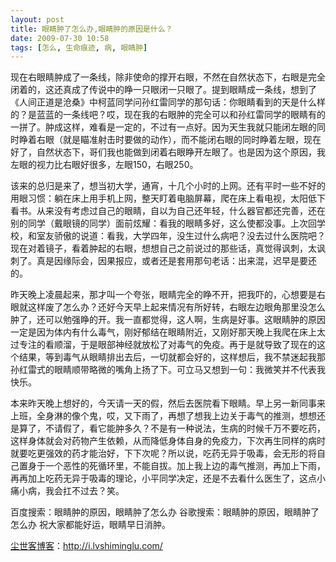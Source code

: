```yaml
---
layout: post
title: 眼睛肿了怎么办,眼睛肿的原因是什么？
date: 2009-07-30 10:58
tags: [怎么, 生命痕迹, 病, 眼睛肿]
---
```

现在右眼睛肿成了一条线，除非使命的撑开右眼，不然在自然状态下，右眼是完全闭着的，这还真成了传说中的睁一只眼闭一只眼了。提到眼睛成一条线，想到了《人间正道是沧桑》中柯蓝同学问孙红雷同学的那句话：你眼睛看到的天是什么样的？是蓝蓝的一条线吧？哎，现在我的右眼肿的完全可以和孙红雷同学的眼睛有的一拼了。肿成这样，难看是一定的，不过有一点好。因为天生我就只能闭左眼的同时睁着右眼（就是瞄准射击时要做的动作），而不能闭右眼的同时睁着左眼，现在好了，自然状态下，哥们我也能做到闭着右眼睁开左眼了。也是因为这个原因，我左眼的视力比右眼好很多，左眼150，右眼250。

该来的总归是来了，想当初大学，通宵，十几个小时的上网。还有平时一些不好的用眼习惯：躺在床上用手机上网，整天盯着电脑屏幕，爬在床上看电视，太阳低下看书。从来没有考虑过自己的眼睛，自以为自己还年轻，什么器官都还完善，还在别的同学（戴眼镜的同学）面前炫耀：看我的眼睛多好，这么使都没事。上次回学校，和室友骄傲的说道：看我，大学四年，没生过什么病吧？没去过什么医院吧？现在对着镜子，看着肿起的右眼，想想自己之前说过的那些话，真觉得讽刺，太讽刺了。真是因缘际会，因果报应，或者还是套用那句老话：出来混，迟早是要还的。

昨天晚上凌晨起来，那才叫一个夸张，眼睛完全的睁不开，把我吓的，心想要是右眼就这样废了怎么办？还好今天早上起来情况有所好转，右眼左边眼角那里没怎么肿了，还可以勉强睁的开。我一直都觉得，这人啊，生病是好事。这眼睛肿的原因一定是因为体内有什么毒气，刚好郁结在眼睛附近，又刚好那天晚上我爬在床上太过专注的看顺溜，于是眼部神经就放松了对毒气的免疫。再于是就导致了现在的这个结果，等到毒气从眼睛排出去后，一切就都会好的，这样想后，我不禁迷起我那孙红雷式的眼睛顺带略微的嘴角上扬了下。可立马又想到一句：我微笑并不代表我快乐。

本来昨天晚上想好的，今天请一天的假，然后去医院看下眼睛。早上另一新同事来上班，全身淋的像个鬼，哎，又下雨了，再想了想我上边关于毒气的推测，想想还是算了，不请假了，看它能肿多久？不是有一种说法，生病的时候千万不要吃药，这样身体就会对药物产生依赖，从而降低身体自身的免疫力，下次再生同样的病时就要吃更强效的药才能治好，下下次呢？所以说，吃药无异于吸毒，会无形的将自己置身于一个恶性的死循环里，不能自拔。加上我上边的毒气推测，再加上下雨，再再加上吃药无异于吸毒的理论，小平同学决定，还是不去看什么医生了，这点小痛小病，我会扛不过去？笑。

百度搜索：眼睛肿的原因，眼睛肿了怎么办
谷歌搜索：眼睛肿的原因，眼睛肿了怎么办
祝大家都能好运，眼睛早日消肿。

<a href="http://i.lvshiminglu.com/">尘世客博客</a>：<a href="http://i.lvshiminglu.com/">http://i.lvshiminglu.com/</a>

